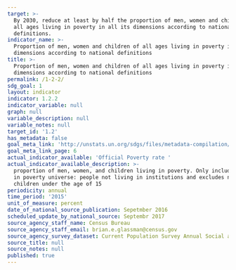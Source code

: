 ```yaml
---
target: >-
  By 2030, reduce at least by half the proportion of men, women and children of
  all ages living in poverty in all its dimensions according to national
  definitions.
indicator_name: >-
  Proportion of men, women and children of all ages living in poverty in all its
  dimensions according to national definitions
title: >-
  Proportion of men, women and children of all ages living in poverty in all its
  dimensions according to national definitions
permalink: /1-2-2/
sdg_goal: 1
layout: indicator
indicator: 1.2.2
indicator_variable: null
graph: null
variable_description: null
variable_notes: null
target_id: '1.2'
has_metadata: false
goal_meta_link: 'http://unstats.un.org/sdgs/files/metadata-compilation/Metadata-Goal-1.pdf'
goal_meta_link_page: 6
actual_indicator_available: 'Official Poverty rate '
actual_indicator_available_description: >-
  proportion of men, women, and children living in poverty. Only includes people
  in poverty universe: people not living in institutions and excludes nonrelated
  children under the age of 15
periodicity: annual
time_period: '2015'
unit_of_measure: percent
date_of_national_source_publication: Sepetmber 2016
scheduled_update_by_national_source: Septembr 2017
source_agency_staff_name: Census Bureau
source_agency_staff_email: brian.e.glassman@census.gov
source_agency_survey_dataset: Current Population Survey Annual Social and Economic Supplement
source_title: null
source_notes: null
published: true
---
```

